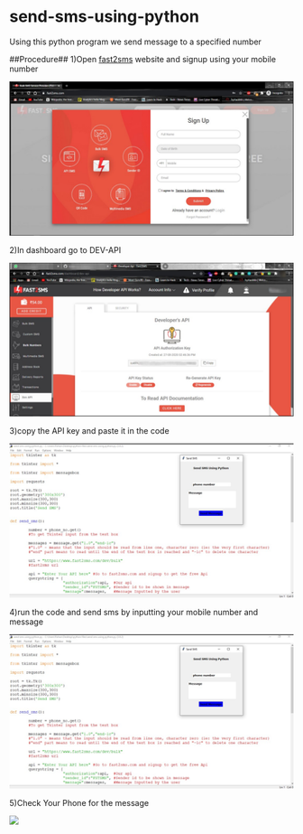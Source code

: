 # send-sms-using-python



Using this python program we send message to a specified number



##Procedure##
1)Open [fast2sms](https://www.fast2sms.com/) website and signup using your mobile number

![](images/1.jpg)

2)In dashboard go to DEV-API

![](images/2.jpg)

3)copy the API key and paste it in the code  

![](images/3.jpg)

4)run the code and send sms by inputting your mobile number and message

![](images/3.jpg)

5)Check Your Phone for the message

![](images.4.jpg)
